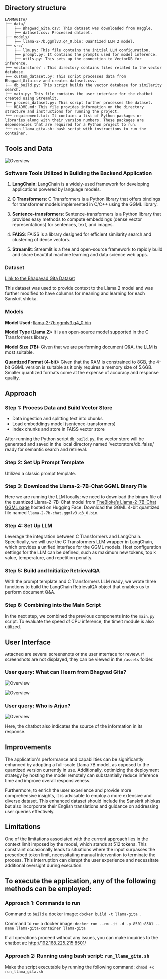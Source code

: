 ## Directory structure

```
LAMMAGITA/
├── data/
│   ├── Bhagwad_Gita.csv: This dataset was downloaded from Kaggle.
│   ├── dataset.csv: Processed dataset.
├── models/
│   ├── llama-2-7b.ggmlv3.q4_0.bin: Quantized LLM 2 model.
├── src/
│   ├── llm.py: This file contains the initial LLM configuration.
│   ├── prompt.py: It contains the prompts used for model inference.
│   ├── utils.py: This sets up the connection to VectorDB for inference.
├── vectorstore/ : This directory contains files related to the vector database.
├── custom_dataset.py: This script processes data from Bhagwad_Gita.csv and creates dataset.csv.
├── db_build.py: This script builds the vector database for similarity search.
├── main.py: This file contains the user interface for the chatbot created using Streamlit.
├── process_dataset.py: This script further processes the dataset.
└── README.md: This file provides information on the directory structure and instructions for running the project.
└── requirement.txt: It contains a list of Python packages or libraries along with their version numbers. These packages are dependencies that are required for a Python project to run.
└── run_llama_gita.sh: bash script with instructions to run the container.
```
## Tools and Data

![Overview](https://github.com/Aditya-Y-29/LammaGita/assets/121538382/c47577fc-b04f-4c34-a11a-26b62a7cbf3b)

### Software Tools Utilized in Building the Backend Application

1. **LangChain**: LangChain is a widely-used framework for developing applications powered by language models.

2. **C Transformers**: C Transformers is a Python library that offers bindings for transformer models implemented in C/C++ using the GGML library.

3. **Sentence-transformers**: Sentence-transformers is a Python library that provides easy methods to compute embeddings (dense vector representations) for sentences, text, and images.

4. **FAISS**: FAISS is a library designed for efficient similarity search and clustering of dense vectors.

5. **Streamlit**: Streamlit is a free and open-source framework to rapidly build and share beautiful machine learning and data science web apps.

### Dataset

[Link to the Bhagavad Gita Dataset](https://www.kaggle.com/datasets/a2m2a2n2/bhagwad-gita-dataset)

This dataset was used to provide context to the Llama 2 model and was further modified to have columns for meaning and learning for each Sanskrit shloka.

### Models

**Model Used:** [llama-2-7b.ggmlv3.q4_0.bin](https://huggingface.co/TheBloke/Llama-2-7B-GGML)

**Model Type (Llama 2):** It is an open-source model supported in the C Transformers library.

**Model Size (7B):** Given that we are performing document Q&A, the LLM is most suitable.

**Quantized Format (4-bit):** Given that the RAM is constrained to 8GB, the 4-bit GGML version is suitable as it only requires a memory size of 5.6GB. Smaller quantized formats come at the expense of accuracy and response quality.

## Approach

### Step 1: Process Data and Build Vector Store

- Data ingestion and splitting text into chunks
- Load embeddings model (sentence-transformers)
- Index chunks and store in FAISS vector store

After running the Python script `db_build.py`, the vector store will be generated and saved in the local directory named 'vectorstore/db_faiss,' ready for semantic search and retrieval.

### Step 2: Set Up Prompt Template

Utilized a classic prompt template.

### Step 3: Download the Llama-2–7B-Chat GGML Binary File

Here we are running the LLM locally; we need to download the binary file of the quantized Llama-2–7B-Chat model from [TheBloke’s Llama-2–7B-Chat GGML page](https://huggingface.co/TheBloke/Llama-2-7B-GGML) hosted on Hugging Face. Download the GGML 4-bit quantized file named `llama-2-7b-chat.ggmlv3.q3_0.bin`.

### Step 4: Set Up LLM

Leverage the integration between C Transformers and LangChain. Specifically, we will use the C Transformers LLM wrapper in LangChain, which provides a unified interface for the GGML models. Host configuration settings for the LLM can be defined, such as maximum new tokens, top k value, temperature, and repetition penalty.

### Step 5: Build and Initialize RetrievalQA

With the prompt template and C Transformers LLM ready, we wrote three functions to build the LangChain RetrievalQA object that enables us to perform document Q&A.

### Step 6: Combining into the Main Script

In the next step, we combined the previous components into the `main.py` script. To evaluate the speed of CPU inference, the timeit module is also utilized.

## User Interface
Attached are several screenshots of the user interface for review.
If screenshots are not displayed, they can be viewed in the `/assets` folder.

### User query: What can I learn from Bhagvad Gita?
![Overview](https://github.com/Aditya-Y-29/LammaGita/assets/121538382/7d38db42-179d-4fe5-9a17-f8343cf666c6)

![Overview](https://github.com/Aditya-Y-29/LammaGita/assets/121538382/15b4840f-8358-48b6-a81e-96edfc67eec3)

### User query: Who is Arjun?
![Overview](https://github.com/Aditya-Y-29/LammaGita/assets/121538382/00e97f11-6f05-4191-bc25-c0c13439cb28)

Here, the chatbot also indicates the source of the information in its response.
 
## Improvements
The application's performance and capabilities can be significantly enhanced by adopting a full-scale Llama 7B model, as opposed to the quantized version currently in use. Additionally, optimizing the deployment strategy by hosting the model remotely can substantially reduce inference time and improve overall responsiveness.

Furthermore, to enrich the user experience and provide more comprehensive insights, it is advisable to employ a more extensive and diverse dataset. This enhanced dataset should include the Sanskrit shlokas but also incorporate their English translations and guidance on addressing user queries effectively. 

## Limitations
One of the limitations associated with the current approach lies in the context limit imposed by the model, which stands at 512 tokens. This constraint occasionally leads to situations where the input surpasses the prescribed token limit, necessitating manual intervention to terminate the process. This interruption can disrupt the user experience and necessitate additional oversight during execution.

## To execute the application, any of the following methods can be employed:

### Approach 1: Commands to run
Command to `build` a docker image: `docker build -t llama-gita .`

Command to `run` a docker image: `docker run --rm -it -d -p 8501:8501 --name llama-gita-container llama-gita`

If all operations proceed without any issues, you can make inquiries to the chatbot at: http://192.168.225.215:8501/

### Approach 2: Running using bash script: `run_llama_gita.sh`

Make the script executable by running the following command: `chmod +x run_llama_gita.sh`
